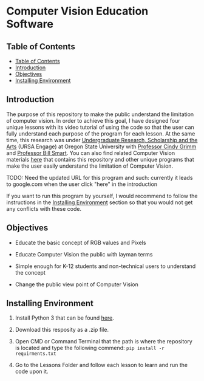 # Computer Vision Education Software

## Table of Contents

- [Table of Contents](#table-of-contents)
- [Introduction](#introduction)
- [Objectives](#objectives)
- [Installing Environment](#installing-environment)

## Introduction

The purpose of this repository to make the public understand the limitation of computer vision.
In order to achieve this goal, I have designed four unique lessons with its video tutorial of using the code so that the user can fully understand each purpose of the program for each lesson.
At the same time, this research was under [Undergraduate Research, Scholarship and the Arts](https://undergraduate.oregonstate.edu/research/programs/ursa-engage) (URSA Engage) at Oregon State University with [Professor Cindy Grimm](https://mime.oregonstate.edu/people/grimm) and [Professor Bill Smart](https://mime.oregonstate.edu/people/smart). You can also find related Computer Vision materials [here](google.com) that contains this repository and other unique programs that make the user easily understand the limitation of Computer Vision.

TODO: Need the updated URL for this program and such: currently it leads to google.com when the user click "here" in the introduction

If you want to run this program by yourself, I would recommend to follow the instructions in the [Installing Environment](#installing-environment) section so that you would not get any conflicts with these code.

## Objectives

- Educate the basic concept of RGB values and Pixels

- Educate Computer Vision the public with layman terms

- Simple enough for K-12 students and non-technical users to understand the concept

- Change the public view point of Computer Vision

## Installing Environment

1. Install Python 3 that can be found [here](https://www.python.org).

2. Download this resposity as a .zip file.

3. Open CMD or Command Terminal that the path is where the repository is located and type the following commend:
```pip install -r requirments.txt```

4. Go to the Lessons Folder and follow each lesson to learn and run the code upon it.
